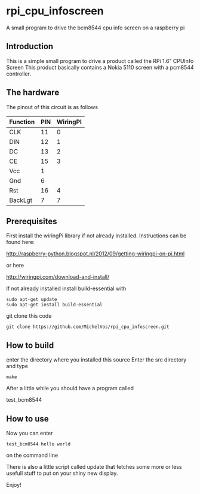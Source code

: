 # rpi_cpu_infoscreen
A small program to drive the bcm8544 cpu info screen on a raspberry pi


## Introduction
This is a simple small program to drive a product called the RPi 1.6" CPUInfo Screen
This product basically contains a Nokia 5110 screen with a pcm8544 controller.


## The hardware

The pinout of this circuit is as follows

| Function |    PIN   | WiringPI |
|----------|----------|----------|
|CLK       |        11|         0|
|DIN       |        12|         1|
|DC        |        13|         2|
|CE        |        15|         3|
|Vcc       |         1|          |
|Gnd       |         6|          |
|Rst       |        16|         4|
|BackLgt   |         7|         7|


## Prerequisites
First install the wiringPi library if not already installed.
Instructions can be found here:

http://raspberry-python.blogspot.nl/2012/09/getting-wiringpi-on-pi.html

or here

http://wiringpi.com/download-and-install/

If not already installed install build-essential with
```
sudo apt-get update
sudo apt-get install build-essential
```
git clone this code
```
git clone https://github.com/MichelVos/rpi_cpu_infoscreen.git
```

## How to build

enter the directory where you installed this source
Enter the src directory and type
```
make
```
After a little while you should have a program called 

test_bcm8544

## How to use

Now you can enter
```
test_bcm8544 hello world
```
on the command line

There is also a little script called update that fetches some more or less usefull stuff to put on your shiny new display.

Enjoy!

